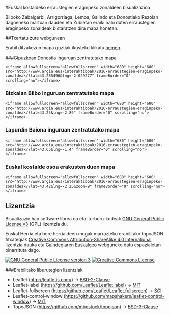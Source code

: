 #Euskal kostaldeko erraustegien eraginpeko zonaldeen bisualizazioa

Bilboko Zabalgarbi, Arrigorriaga, Lemoa, Galindo eta Donostiako Rezolan dagoeneko martxan dauden eta Zubietan eraiki nahi duten erraustegien eraginpeko zonaldeak bistaratzen dira mapa honetan.

##Txertatu zure webgunean

Erabil ditzakezun mapa guztiak ikusteko klikatu [hemen](http://www.argia.eus/interaktiboak/2016-erraustegien-eraginpeko-zonaldeen-mapak).

###Gipuzkoan Donostia inguruan zentratutako mapa

```
<iframe allowfullscreen="allowfullscreen" width="680" height="600" src="http://www.argia.eus/interaktiboak/2016-erraustegien-eraginpeko-zonaldeak/?lat=43.285496&lng=-2.029277" frameBorder="0" scrolling="no"></iframe>
```

### Bizkaian Bilbo inguruan zentratutako mapa

```
<iframe allowfullscreen="allowfullscreen" width="680" height="600" src="http://www.argia.eus/interaktiboak/2016-erraustegien-eraginpeko-zonaldeak/?lat=43.25&lng=-2.89" frameBorder="0" scrolling="no"></iframe>
```

### Lapurdin Baiona inguruan zentratutako mapa

```
<iframe allowfullscreen="allowfullscreen" width="680" height="600" src="http://www.argia.eus/interaktiboak/2016-erraustegien-eraginpeko-zonaldeak/?lat=43.65&lng=-1.4" frameBorder="0" scrolling="no"></iframe>
```

### Euskal kostalde osoa erakusten duen mapa

```
<iframe allowfullscreen="allowfullscreen" width="680" height="600" src="http://www.argia.eus/interaktiboak/2016-erraustegien-eraginpeko-zonaldeak/?lat=43.42&lng=-2.25&zoom=9" frameBorder="0" scrolling="no"></iframe>
```

## Lizentzia

Bisualizazio hau software librea da eta iturburu-kodeak [GNU General Public License v3](http://www.gnu.org/licenses/gpl.html) (GPL) lizentzia du.

Euskal Herria eta bere herrialdeen mugak marrazteko erabilitako topoJSON fitxategiak [Creative Commons Attribution-ShareAlike 4.0 International](http://creativecommons.org/licenses/by-sa/4.0/) lizentzia dauka eta [Gaindegia](http://www.gaindegia.eus/)ren [Euskalgeo](http://euskalgeo.net/) webguneko datu espazialetan oinarrituta dago.

<a rel="license" href="http://www.gnu.org/licenses/gpl.html"><img alt="GNU General Public License version 3" style="border-width:0" src="http://www.gnu.org/graphics/gplv3-127x51.png" /></a>
<a rel="license" href="http://creativecommons.org/licenses/by-sa/4.0/"><img alt="Creative Commons License" style="border-width:0" src="https://i.creativecommons.org/l/by-sa/4.0/88x31.png" /></a>

###Erabilitako liburutegien lizentziak

* Leaflet (http://leafletjs.com/) -> [BSD-2-Clause](https://en.wikipedia.org/wiki/BSD_licenses#2-clause_license_.28.22Simplified_BSD_License.22_or_.22FreeBSD_License.22.29)
* Leaflet-label (https://github.com/Leaflet/Leaflet.label) -> [MIT](https://en.wikipedia.org/wiki/MIT_License)
* Leaflet-fullscreen (https://github.com/Leaflet/Leaflet.fullscreen) -> [SCI](https://en.wikipedia.org/wiki/ISC_license)
* Leaflet-control-window (https://github.com/mapshakers/leaflet-control-window) -> [MIT](https://en.wikipedia.org/wiki/MIT_License)
* TopoJSON (https://github.com/mbostock/topojson) -> [BSD-3-Clause](https://en.wikipedia.org/wiki/BSD_licenses#3-clause_license_.28.22Revised_BSD_License.22.2C_.22New_BSD_License.22.2C_or_.22Modified_BSD_License.22.29)
